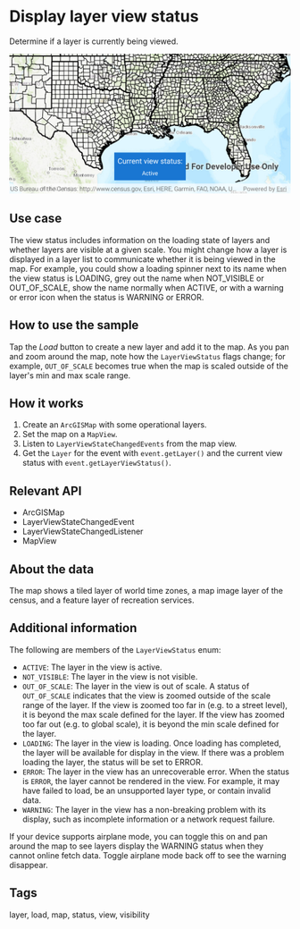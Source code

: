 # Display layer view status

Determine if a layer is currently being viewed.

![Image of display layer view state](display-layer-view-state.png)

## Use case

The view status includes information on the loading state of layers and whether layers are visible at a given scale. You might change how a layer is displayed in a layer list to communicate whether it is being viewed in the map. For example, you could show a loading spinner next to its name when the view status is LOADING, grey out the name when NOT_VISIBLE or OUT_OF_SCALE, show the name normally when ACTIVE, or with a warning or error icon when the status is WARNING or ERROR.

## How to use the sample

Tap the *Load* button to create a new layer and add it to the map. As you pan and zoom around the map, note how the `LayerViewStatus` flags change; for example, `OUT_OF_SCALE` becomes true when the map is scaled outside of the layer's min and max scale range.

## How it works

1. Create an `ArcGISMap` with some operational layers.
2. Set the map on a `MapView`.
3. Listen to `LayerViewStateChangedEvents` from the map view.
4. Get the `Layer` for the event with `event.getLayer()` and the current view status with `event.getLayerViewStatus()`.

## Relevant API

* ArcGISMap
* LayerViewStateChangedEvent
* LayerViewStateChangedListener
* MapView

## About the data

The map shows a tiled layer of world time zones, a map image layer of the census, and a feature layer of recreation services.

## Additional information

The following are members of the `LayerViewStatus` enum:

* `ACTIVE`: The layer in the view is active.
* `NOT_VISIBLE`: The layer in the view is not visible.
* `OUT_OF_SCALE`: The layer in the view is out of scale. A status of `OUT_OF_SCALE` indicates that the view is zoomed outside of the scale range of the layer. If the view is zoomed too far in (e.g. to a street level), it is beyond the max scale defined for the layer. If the view has zoomed too far out (e.g. to global scale), it is beyond the min scale defined for the layer.
* `LOADING`: The layer in the view is loading. Once loading has completed, the layer will be available for display in the view. If there was a problem loading the layer, the status will be set to ERROR.
* `ERROR`: The layer in the view has an unrecoverable error. When the status is `ERROR`, the layer cannot be rendered in the view. For example, it may have failed to load, be an unsupported layer type, or contain invalid data.
* `WARNING`: The layer in the view has a non-breaking problem with its display, such as incomplete information or a network request failure.

If your device supports airplane mode, you can toggle this on and pan around the map to see layers display the WARNING status when they cannot online fetch data. Toggle airplane mode back off to see the warning disappear.

## Tags

layer, load, map, status, view, visibility
